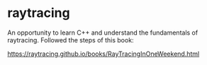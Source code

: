 # raytracing

An opportunity to learn C++ and understand the fundamentals of raytracing. Followed the steps of this book:

https://raytracing.github.io/books/RayTracingInOneWeekend.html

